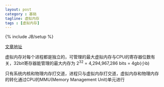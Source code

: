 ```yaml
---
layout: post
category : 基础
tagline: 虚拟内存
tags : [虚拟内存]
---
```

{% include JB/setup %}

[文章地址](http://nommu.org/memory-faq.txt)

虚拟内存对每个进程都是独立的，可管理的最大虚拟内存与CPU的寄存器位数有关，32bit寄存器能管理的最大内存为
2<sup>32</sup> = 4,294,967,286 bits = 4gb(小b)

只有系统内核和物理内存打交道，进程只与虚拟内存打交道，虚拟内存和物理内存的转化通过CPU的MMU(Memory Management Unit)单元进行
